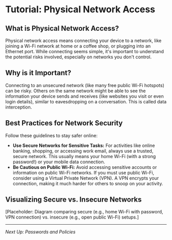 # Tutorial: Physical Network Access 

## What is Physical Network Access?

Physical network access means connecting your device to a network, like joining a Wi-Fi network at home or a coffee shop, or plugging into an Ethernet port. While connecting seems simple, it's important to understand the potential risks involved, especially on networks you don't control.

## Why is it Important?

Connecting to an unsecured network (like many free public Wi-Fi hotspots) can be risky. Others on the same network might be able to see the information your device sends and receives (like websites you visit or even login details), similar to eavesdropping on a conversation. This is called data interception.

## Best Practices for Network Security

Follow these guidelines to stay safer online:

*   **Use Secure Networks for Sensitive Tasks:** For activities like online banking, shopping, or accessing work email, always use a trusted, secure network. This usually means your home Wi-Fi (with a strong password!) or your mobile data connection.
*   **Be Cautious on Public Wi-Fi:** Avoid accessing sensitive accounts or information on public Wi-Fi networks. If you must use public Wi-Fi, consider using a Virtual Private Network (VPN). A VPN encrypts your connection, making it much harder for others to snoop on your activity.

## Visualizing Secure vs. Insecure Networks

[Placeholder: Diagram comparing secure (e.g., home Wi-Fi with password, VPN connection) vs. insecure (e.g., open public Wi-Fi) setups.]

---
*Next Up: Passwords and Policies*
